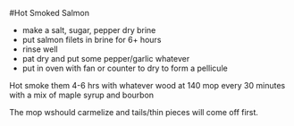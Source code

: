 #Hot Smoked Salmon
- make a salt, sugar, pepper dry brine- put salmon filets in brine for 6+ hours- rinse well- pat dry and put some pepper/garlic whatever
- put in oven with fan or counter to dry to form a pellicule<p>
Hot smoke them 4-6 hrs with whatever wood at 140
mop every 30 minutes with a mix of maple syrup and bourbon<p>

The mop wshould carmelize and tails/thin pieces will come off first.
